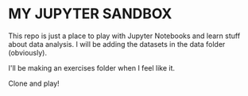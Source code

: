 # MY JUPYTER SANDBOX

This repo is just a place to play with Jupyter Notebooks and learn stuff about data analysis.
I will be adding the datasets in the data folder (obviously).

I'll be making an exercises folder when I feel like it.

Clone and play!
